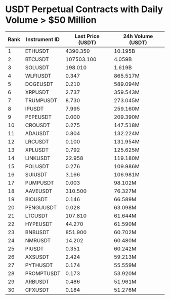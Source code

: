# USDT Perpetual Contracts with Daily Volume > $50 Million

| Rank | Instrument ID | Last Price (USDT) | 24h Volume (USDT) |
|------|---------------|-------------------|-------------------|
| 1 | ETHUSDT | 4390.350 | 10.195B |
| 2 | BTCUSDT | 107503.100 | 4.059B |
| 3 | SOLUSDT | 198.010 | 1.619B |
| 4 | WLFIUSDT | 0.347 | 865.517M |
| 5 | DOGEUSDT | 0.210 | 589.094M |
| 6 | XRPUSDT | 2.737 | 359.543M |
| 7 | TRUMPUSDT | 8.730 | 273.045M |
| 8 | IPUSDT | 7.995 | 259.160M |
| 9 | PEPEUSDT | 0.000 | 209.390M |
| 10 | CROUSDT | 0.275 | 147.518M |
| 11 | ADAUSDT | 0.804 | 132.224M |
| 12 | LRCUSDT | 0.100 | 131.954M |
| 13 | XPLUSDT | 0.792 | 125.625M |
| 14 | LINKUSDT | 22.958 | 119.180M |
| 15 | POLUSDT | 0.276 | 109.986M |
| 16 | SUIUSDT | 3.166 | 106.981M |
| 17 | PUMPUSDT | 0.003 | 98.102M |
| 18 | AAVEUSDT | 310.500 | 76.327M |
| 19 | BIOUSDT | 0.146 | 66.589M |
| 20 | PENGUUSDT | 0.028 | 63.098M |
| 21 | LTCUSDT | 107.810 | 61.644M |
| 22 | HYPEUSDT | 44.270 | 61.590M |
| 23 | BNBUSDT | 851.900 | 60.702M |
| 24 | NMRUSDT | 14.202 | 60.480M |
| 25 | PIUSDT | 0.351 | 60.242M |
| 26 | AXSUSDT | 2.424 | 59.213M |
| 27 | PYTHUSDT | 0.174 | 55.559M |
| 28 | PROMPTUSDT | 0.173 | 53.920M |
| 29 | ARBUSDT | 0.486 | 51.961M |
| 30 | CFXUSDT | 0.184 | 51.276M |
